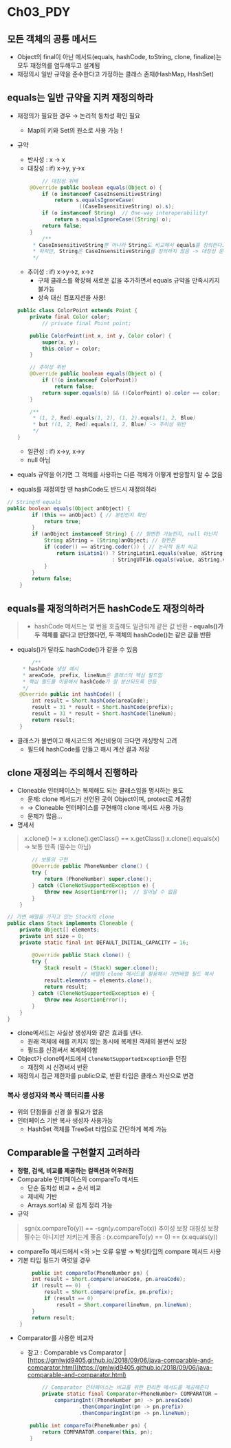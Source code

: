 # Ch03_PDY

## 모든 객체의 공통 메서드

- Object의 final이 아닌 메서드(equals, hashCode, toString, clone, finalize)는 모두 재정의를 염두해두고 설계됨
- 재정의시 일반 규약을 준수한다고 가정하는 클래스 존재(HashMap, HashSet)

## equals는 일반 규약을 지켜 재정의하라

- 재정의가 필요한 경우 → 논리적 동치성 확인 필요
    - Map의 키와 Set의 원소로 사용 가능 !
- 규약
    - 반사성 : x → x
    - 대칭성 : if) x→y, y→x
    
    ```java
    		// 대칭성 위배 
        @Override public boolean equals(Object o) {
            if (o instanceof CaseInsensitiveString)
                return s.equalsIgnoreCase(
                        ((CaseInsensitiveString) o).s);
            if (o instanceof String)  // One-way interoperability!
                return s.equalsIgnoreCase((String) o);
            return false;
        }
    		/**
         * CaseInsensitiveString뿐 아니라 String도 비교해서 equals를 정의한다. 
         * 하지만, String은 CaseInsensitiveString를 정의하지 않음 -> 대칭성 문제 
         */
    ```
    
    - 추이성 : if) x→y→z, x→z
        - 구체 클래스를 확장해 새로운 값을 추가하면서 equals 규약을 만족시키지 불가능
        - 상속 대신 컴포지션을 사용!
    
    ```java
    public class ColorPoint extends Point {
        private final Color color;
    		// private final Point point;
    
        public ColorPoint(int x, int y, Color color) {
            super(x, y);
            this.color = color;
        }
    
        // 추이성 위반 
        @Override public boolean equals(Object o) {
            if (!(o instanceof ColorPoint))
                return false;
            return super.equals(o) && ((ColorPoint) o).color == color;
        }
    
        /**
         * (1, 2, Red).equals(1, 2), (1, 2).equals(1, 2, Blue)
         * but !(1, 2, Red).equals(1, 2, Blue) -> 추이성 위반
         */
    }
    ```
    
    - 일관성 : if) x→y, x→y
    - null 아님
- equals 규약을 어기면 그 객체를 사용하는 다른 객체가 어떻게 반응할지 알 수 없음
- equals를 재정의할 땐 hashCode도 반드시 재정의하라

```java
// String의 equals
public boolean equals(Object anObject) {
        if (this == anObject) { // 본인인지 확인 
            return true;
        }
        if (anObject instanceof String) { // 형변환 가능한지, null 아닌지 
            String aString = (String)anObject; // 형변환
            if (coder() == aString.coder()) { // 논리적 동치 비교
                return isLatin1() ? StringLatin1.equals(value, aString.value)
                                  : StringUTF16.equals(value, aString.value);
            }
        }
        return false;
    }
```

## equals를 재정의하려거든 hashCode도 재정의하라

> - hashCode 메서드는 몇 번을 호출해도 일관되게 같은 값 반환
**- equals()가 두 객체를 같다고 판단했다면, 두 객체의 hashCode()는 같은 값을 반환**
- equals()가 달라도 hashCode()가 같을 수 있음
> 

```java
		/**
     * hashCode 생성 예시
     * areaCode, prefix, lineNum은 클래스의 핵심 필드임 
     * 핵심 필드를 이용해서 hashCode가 잘 분산되도록 만듬 
     */
    @Override public int hashCode() {
        int result = Short.hashCode(areaCode);
        result = 31 * result + Short.hashCode(prefix);
        result = 31 * result + Short.hashCode(lineNum);
        return result;
    }
```

- 클래스가 불변이고 해시코드의 계산비용이 크다면 캐싱방식 고려
    - 필드에 hashCode를 만들고 해시 계산 결과 저장
    

## clone 재정의는 주의해서 진행하라

- Cloneable 인터페이스는 복제해도 되는 클래스임을 명시하는 용도
    - 문제: clone 메서드가 선언된 곳이 Object이며, protect로 제공함
    - → Cloneable 인터페이스를 구현해야 clone 메서드 사용 가능
    - 문제가 많음…
- 명세서

> x.clone() != x
x.clone().getClass() == x.getClass()
x.clone().equals(x) → 보통 만족 (필수는 아님)
> 

```java
		// 보통의 구현
		@Override public PhoneNumber clone() {
        try {
            return (PhoneNumber) super.clone();
        } catch (CloneNotSupportedException e) {
            throw new AssertionError();  // 일어날 수 없음
        }
    }
```

```java
// 가변 배열을 가지고 있는 Stack의 clone
public class Stack implements Cloneable {
    private Object[] elements;
    private int size = 0;
    private static final int DEFAULT_INITIAL_CAPACITY = 16;

		@Override public Stack clone() {
        try {
            Stack result = (Stack) super.clone();
						// 배열의 clone 메서드를 활용해서 가변배열 필드 복사
            result.elements = elements.clone();
            return result;
        } catch (CloneNotSupportedException e) {
            throw new AssertionError();
        }
    }
}
```

- clone메서드는 사실상 생성자와 같은 효과를 낸다.
    - 원래 객체에 해를 끼치지 않는 동시에 복제된 객체의 불변식 보장
    - 필드를 신경써서 복제해야함
- Object가 clone메서드에서 `CloneNotSupportedException`을 던짐
    - 재정의 시 신경써서 반환
- 재정의시 접근 제한자를 public으로, 반환 타입은 클래스 자신으로 변경

### 복사 생성자와 복사 팩터리를 사용

- 위의 단점들을 신경 쓸 필요가 없음
- 인터페이스 기반 복사 생성자 사용가능
    - HashSet 객체를 TreeSet 타입으로 간단하게 복제 가능

## Comparable을 구현할지 고려하라

- **정렬, 검색, 비교를 제공하는 컬렉션과 어우러짐**
- Comparable 인터페이스의 compareTo 메서드
    - 단순 동치성 비교 + 순서 비교
    - 제네릭 기반
    - Arrays.sort(a) 로 쉽게 정리 가능
- 규약

> sgn(x.compareTo(y)) == -sgn(y.compareTo(x))
추이성 보장
대칭성 보장
필수는 아니지만 지키는게 좋음 : (x.compareTo(y) == 0) == (x.equals(y))
> 
- compareTo 메서드에서 <와 >는 오류 유발 → 박싱타입의 compare 메서드 사용
- 기본 타입 필드가 여럿일 경우

```java
		public int compareTo(PhoneNumber pn) {
        int result = Short.compare(areaCode, pn.areaCode);
        if (result == 0)  {
            result = Short.compare(prefix, pn.prefix);
            if (result == 0)
                result = Short.compare(lineNum, pn.lineNum);
        }
        return result;
    }
```

- Comparator를 사용한 비교자
    - 참고 : Comparable vs Comparator | [https://gmlwjd9405.github.io/2018/09/06/java-comparable-and-comparator.html](https://gmlwjd9405.github.io/2018/09/06/java-comparable-and-comparator.html)
    
    ```java
    		// Comparator 인터페이스는 비교를 위한 편리한 메서드를 제공해준다
    		private static final Comparator<PhoneNumber> COMPARATOR =
                comparingInt((PhoneNumber pn) -> pn.areaCode)
                        .thenComparingInt(pn -> pn.prefix)
                        .thenComparingInt(pn -> pn.lineNum);
    
        public int compareTo(PhoneNumber pn) {
            return COMPARATOR.compare(this, pn);
        }
    ```